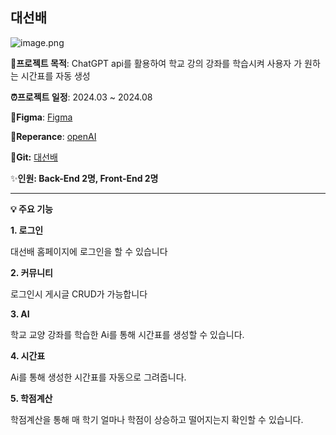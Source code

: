 ## 대선배

![image.png](attachment:5d78f2e9-fd4c-482f-b057-4a364a06b872:image.png)

**🎯프로젝트 목적**: ChatGPT api를 활용하여 학교 강의 강좌를 학습시켜 사용자 가 원하는 시간표를 자동 생성

**⏰프로젝트 일정**: 2024.03 ~ 2024.08

**🔗Figma**: [Figma](https://www.figma.com/design/X6Lpqz7xRJ7zH5FgbcqDvI/%EC%B5%9C%EC%A2%85%ED%94%84%EB%A1%9C%EC%A0%9D%ED%8A%B8-2%EC%A1%B0-%EC%99%80%EC%9D%B4%EC%96%B4-%ED%94%84%EB%A0%88%EC%9E%84?node-id=0-1&p=f&t=kL471GHADO3N4ebX-0)

**🔗Reperance**: [openAI](https://www.koreaexim.go.kr/ir/HPHKIR020M01?apino=2&viewtype=C&searchselect=&searchword=)

**🔗Git:** [대선배](https://github.com/DaeSeonBae)

✨**인원: Back-End 2명, Front-End 2명**

---

**💡 주요 기능**

**1. 로그인**

대선배 홈페이지에 로그인을 할 수 있습니다

**2. 커뮤니티**

로그인시 게시글 CRUD가 가능합니다

**3. AI**

학교 교양 강좌를 학습한 Ai를 통해 시간표를 생성할 수 있습니다.

**4. 시간표**

Ai를 통해 생성한 시간표를 자동으로 그려줍니다.

**5. 학점계산**

학점계산을 통해 매 학기 얼마나 학점이 상승하고 떨어지는지 확인할 수 있습니다.
